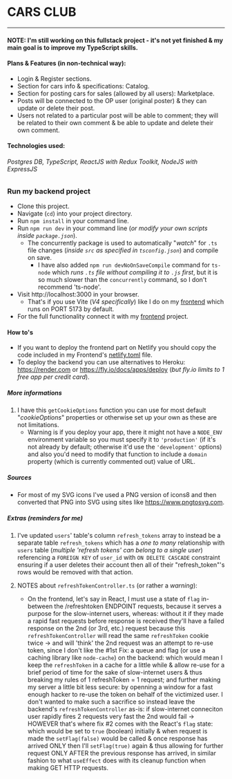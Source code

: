 # CARS CLUB

---

#### NOTE: I'm still working on this fullstack project - it's not yet finished & my main goal is to improve my TypeScript skills.

#### Plans & Features (in non-technical way):

- Login & Register sections.
- Section for cars info & specifications: Catalog.
- Section for posting cars for sales (allowed by all users): Marketplace.
- Posts will be connected to the OP user (original poster) & they can update or delete their post.
- Users not related to a particular post will be able to comment; they will be related to their own comment & be able to update and delete their own comment.

#### Technologies used:

###### Postgres DB, TypeScript, ReactJS with Redux Toolkit, NodeJS with ExpressJS

### Run my backend project

- Clone this project.
- Navigate (`cd`) into your project directory.
- Run `npm install` in your command line.
- Run `npm run dev` in your command line (_or modify your own scripts inside `package.json`_).
  - The concurrently package is used to automatically "_watch_" for `.ts` file changes (_inside `src` as specified in `tsconfig.json`_) and compile on save.
    - I have also added `npm run devNoOnSaveCompile` command for `ts-node` which _runs `.ts` file without compiling it to `.js` first_, but it is so much slower than the `concurrently` command, so I don't recommend 'ts-node'.
- Visit http://localhost:3000 in your browser.
  - That's if you use Vite (_V4 specifically_) like I do on my <a href="https://github.com/Aleksandar15/Cars-Club-frontend">frontend</a> which runs on PORT 5173 by default.
- For the full functionality connect it with my <a href="https://github.com/Aleksandar15/Cars-Club-frontend">frontend</a> project.

#### How to's

- If you want to deploy the frontend part on Netlify you should copy the code included in my Frontend's <a href="https://github.com/Aleksandar15/Cars-Club-frontend/blob/main/netlify.toml">netlify.toml</a> file.
- To deploy the backend you can use alternatives to Heroku: <a href="https://render.com">https://render.com</a> or <a href="https://fly.io/docs/apps/deploy">https://fly.io/docs/apps/deploy</a> (_but fly.io limits to 1 free app per credit card_).

##### More informations

1. I have this `getCookieOptions` function you can use for most default "_cookieOptions_" properties or otherwise set up your own as these are not limitations.
   - Warning is if you deploy your app, there it might not have a `NODE_ENV` environment variable so you must specify it to `'production'` (if it's not already by default; otherwise it'd use the `'development'` options) and also you'd need to modify that function to include a `domain` property (which is currently commented out) value of URL.

##### Sources

- For most of my SVG icons I've used a PNG version of icons8 and then converted that PNG into SVG using sites like https://www.pngtosvg.com.

##### Extras (_reminders for me_)

1. I've updated `users`' table's column `refresh_tokens` array to instead be a separate table `refresh_tokens` which has a _one to many_ relationship with `users` table (_multiple 'refresh tokens' can belong to a single user_) referencing a `FOREIGN KEY` of `user_id` with `ON DELETE CASCADE` constraint ensuring if a user deletes their account then all of their "refresh_token"'s rows would be removed with that action.

2. NOTES about `refreshTokenController.ts` (or rather a _warning_):
   - On the frontend, let's say in React, I must use a state of `flag`
     in-between the /refreshtoken ENDPOINT requests, because
     it serves a purpose for the slow-internet users, whereas: without it
     if they made a rapid fast requests before response is received
     they'll have a failed response on the 2nd (or 3rd, etc.) request
     because this `refreshTokenController` will read the same `refreshToken`
     cookie twice -> and will 'think' the 2nd request was an attempt
     to re-use token, since I don't like the #1st Fix: a queue and
     flag (or use a caching library like `node-cache`) on the backend: which would mean I keep the `refreshToken` in a
     cache for a little while & allow re-use for a brief period of time
     for the sake of slow-internet users & thus breaking my rules of
     1 refreshToken = 1 request; and further making my server a little bit less
     secure: by openning a window for a fast enough hacker to re-use
     the token on behalf of the victimized user. I don't wanted to
     make such a sacrifice so instead leave the backend's `refreshTokenController` as-is: if
     slow-internet conneciton user rapidly fires 2 requests very fast
     the 2nd would fail -> HOWEVER that's where fix #2 comes with the
     React's `flag` state: which would be set to `true` (boolean) initially &
     when request is made the `setFlag(false)` would be called & once
     response has arrived ONLY then I'll `setFlag(true)` again & thus
     allowing for further request ONLY AFTER the previous response has
     arrived, in similar fashion to what `useEffect` does with its cleanup function when making GET HTTP requests.
